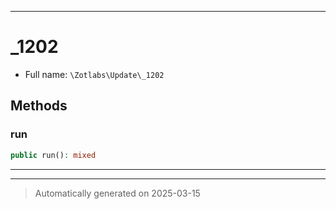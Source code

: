 ***

# _1202





* Full name: `\Zotlabs\Update\_1202`




## Methods


### run



```php
public run(): mixed
```












***


***
> Automatically generated on 2025-03-15
